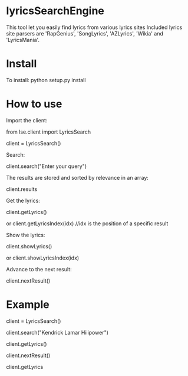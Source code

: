 # lyricsSearchEngine
This tool let you easily find lyrics from various lyrics sites
Included lyrics site parsers are 'RapGenius', 'SongLyrics', 'AZLyrics', 'Wikia' and 'LyricsMania'.

# Install
To install:
python setup.py install

# How to use
Import the client:

from lse.client import LyricsSearch

client = LyricsSearch()

Search:

client.search("Enter your query")

The results are stored and sorted by relevance in an array:

client.results

Get the lyrics:

client.getLyrics()

or client.getLyricsIndex(idx)  //idx is the position of a specific result 

Show the lyrics:

client.showLyrics()

or client.showLyricsIndex(idx)

Advance to the next result:

client.nextResult()

# Example
client = LyricsSearch()

client.search("Kendrick Lamar Hiiipower")

client.getLyrics()

client.nextResult()

client.getLyrics
